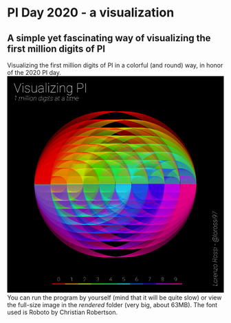 # PI Day 2020 - a visualization
## A simple yet fascinating way of visualizing the first million digits of PI

Visualizing the first million digits of PI in a colorful (and round) way, in honor of the 2020 PI day.
![PI visualization](https://github.com/lorossi/pi-day-2020-visualization/blob/master/rendered/pi-title-1000px_rescaled.png)
You can run the program by yourself (mind that it will be quite slow) or view the full-size image in the _rendered_ folder (very big, about 63MB).
The font used is Roboto by Christian Robertson.
